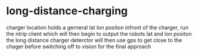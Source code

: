 # long-distance-charging
charger location holds a gerneral lat lon positon infront of the charger, run the ntrip client which will then begin to output the robots lat and lon positon 
the long distance charger deterctor will then use gps to get close to the chager before switching off to vision for the final approach
